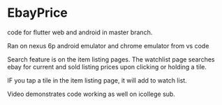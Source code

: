 # EbayPrice

code for flutter web and android in master branch.

Ran on nexus 6p android emulator and chrome emulator from vs code

Search feature is on the item listing pages. The watchlist page searches ebay for current and sold listing prices upon clicking or holding a tile.

IF you tap a tile in the item listing page, it will add to watch list.

Video demonstrates code working as well on icollege sub.
